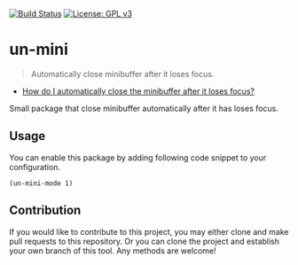 [![Build Status](https://travis-ci.com/jcs-elpa/un-mini.svg?branch=master)](https://travis-ci.com/jcs-elpa/un-mini)
[![License: GPL v3](https://img.shields.io/badge/License-GPL%20v3-blue.svg)](https://www.gnu.org/licenses/gpl-3.0)

# un-mini
> Automatically close minibuffer after it loses focus.

* [How do I automatically close the minibuffer after it loses focus?](https://www.reddit.com/r/emacs/comments/4d8gvt/how_do_i_automatically_close_the_minibuffer_after/)

Small package that close minibuffer automatically after it has loses focus.

## Usage

You can enable this package by adding following code snippet to your configuration.

```
(un-mini-mode 1)
```

## Contribution

If you would like to contribute to this project, you may either
clone and make pull requests to this repository. Or you can
clone the project and establish your own branch of this tool.
Any methods are welcome!
